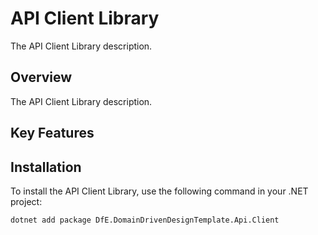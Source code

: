 # API Client Library

The API Client Library description.

## Overview

The API Client Library description.

## Key Features


## Installation

To install the API Client Library, use the following command in your .NET project:

```sh
dotnet add package DfE.DomainDrivenDesignTemplate.Api.Client
